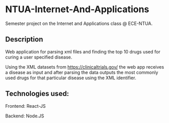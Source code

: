 # NTUA-Internet-And-Applications

Semester project on the Internet and Applications class @ ECE-NTUA.

## Description

Web application for parsing xml files and finding the top 10 drugs used for curing a user specified disease. 

Using the XML datasets from https://clinicaltrials.gov/ the web app receives a disease as input and after parsing the data outputs the most commonly used drugs for that particular disease using the <intervention> XML identifier.

## Technologies used:

Frontend: React-JS

Backend: Node.JS
